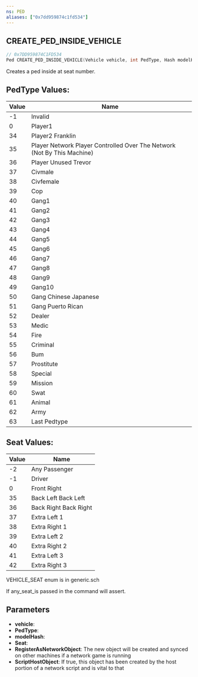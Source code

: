 ```yaml
---
ns: PED
aliases: ["0x7dd959874c1fd534"]
---
```

## CREATE_PED_INSIDE_VEHICLE

```c
// 0x7DD959874C1FD534
Ped CREATE_PED_INSIDE_VEHICLE(Vehicle vehicle, int PedType, Hash modelHash, int Seat, bool RegisterAsNetworkObject, bool ScriptHostObject);
```

Creates a ped inside at seat number.

## PedType Values:
| Value | Name |
| --- | --- |
| -1 | Invalid |
| 0 | Player1 |
| 34 | Player2 Franklin |
| 35 | Player Network Player Controlled Over The Network (Not By This Machine) |
| 36 | Player Unused Trevor |
| 37 | Civmale |
| 38 | Civfemale |
| 39 | Cop |
| 40 | Gang1 |
| 41 | Gang2 |
| 42 | Gang3 |
| 43 | Gang4 |
| 44 | Gang5 |
| 45 | Gang6 |
| 46 | Gang7 |
| 47 | Gang8 |
| 48 | Gang9 |
| 49 | Gang10 |
| 50 | Gang Chinese Japanese |
| 51 | Gang Puerto Rican |
| 52 | Dealer |
| 53 | Medic |
| 54 | Fire |
| 55 | Criminal |
| 56 | Bum |
| 57 | Prostitute |
| 58 | Special |
| 59 | Mission |
| 60 | Swat |
| 61 | Animal |
| 62 | Army |
| 63 | Last Pedtype |


## Seat Values:
| Value | Name |
| --- | --- |
| -2 | Any Passenger |
| -1 | Driver |
| 0 | Front Right |
| 35 | Back Left Back Left |
| 36 | Back Right Back Right |
| 37 | Extra Left 1 |
| 38 | Extra Right 1 |
| 39 | Extra Left 2 |
| 40 | Extra Right 2 |
| 41 | Extra Left 3 |
| 42 | Extra Right 3 |


VEHICLE_SEAT enum is in generic.sch

If any_seat_is passed in the command will assert.


## Parameters
* **vehicle**: 
* **PedType**: 
* **modelHash**: 
* **Seat**: 
* **RegisterAsNetworkObject**: The new object will be created and synced on other machines if a network game is running
* **ScriptHostObject**: If true, this object has been created by the host portion of a network script and is vital to that
